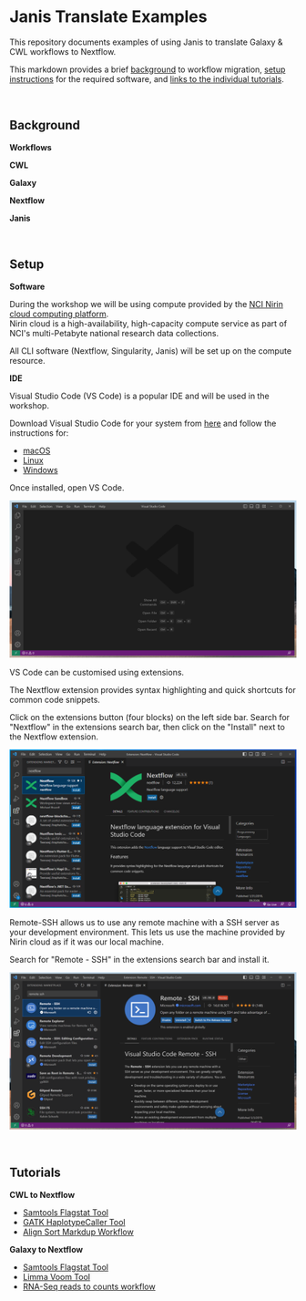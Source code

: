 
[//]: <> (PREAMBLE)

# Janis Translate Examples

This repository documents examples of using Janis to translate Galaxy &amp; CWL workflows to Nextflow.

This markdown provides a brief [background](#background) to workflow migration, [setup instructions](#setup) for the required software, and [links to the individual tutorials](#tutorials).

[//]: <> (/PREAMBLE)

<br>

## Background

**Workflows**

**CWL**

**Galaxy**

**Nextflow**

**Janis**

<br>

## Setup

**Software**

[//]: <> (SOFTWARE_INSTALLATION)

During the workshop we will be using compute provided by the [NCI Nirin cloud computing platform](https://nci.org.au/our-systems/cloud-systems). <br>
Nirin cloud is a high-availability, high-capacity compute service as part of NCI's multi-Petabyte national research data collections.

All CLI software (Nextflow, Singularity, Janis) will be set up on the compute resource. 

[//]: <> (/SOFTWARE_INSTALLATION)

**IDE**

Visual Studio Code (VS Code) is a popular IDE and will be used in the workshop.

Download Visual Studio Code for your system from [here](https://code.visualstudio.com/download) and follow the instructions for:
- [macOS](https://code.visualstudio.com/docs/setup/mac)
- [Linux](https://code.visualstudio.com/docs/setup/linux)
- [Windows](https://code.visualstudio.com/docs/setup/windows)


Once installed, open VS Code. 

![alt-text](media/vsc_open.png)

VS Code can be customised using extensions. <br>

The Nextflow extension provides syntax highlighting and quick shortcuts for common code snippets.

Click on the extensions button (four blocks) on the left side bar.
Search for "Nextflow" in the extensions search bar, then click on the "Install" next to the Nextflow extension.

![alt-text](media/nextflow_extension.png)

[//]: <> (REMOTE_SSH_EXTENSION)

Remote-SSH allows us to use any remote machine with a SSH server as your development environment. This lets us use the machine provided by Nirin cloud as if it was our local machine.

Search for "Remote - SSH" in the extensions search bar and install it. 

![alt-text](media/remotessh_extension.png)

[//]: <> (/REMOTE_SSH_EXTENSION)

<br>

## Tutorials

**CWL to Nextflow**
- [Samtools Flagstat Tool](tutorials/cwl/tools/samtools_flagstat/tutorial.md)
- [GATK HaplotypeCaller Tool](tutorials/cwl/tools/gatk_haplotype_caller/tutorial.md)
- [Align Sort Markdup Workflow](tutorials/cwl/workflows/align_sort_markdup/tutorial.md)

**Galaxy to Nextflow**
- [Samtools Flagstat Tool](tutorials/galaxy/tools/samtools_flagstat/tutorial.md)
- [Limma Voom Tool](tutorials/galaxy/tools/limma_voom/tutorial.md)
- [RNA-Seq reads to counts workflow](tutorials/galaxy/workflows/rnaseq_reads_to_counts/tutorial.md)